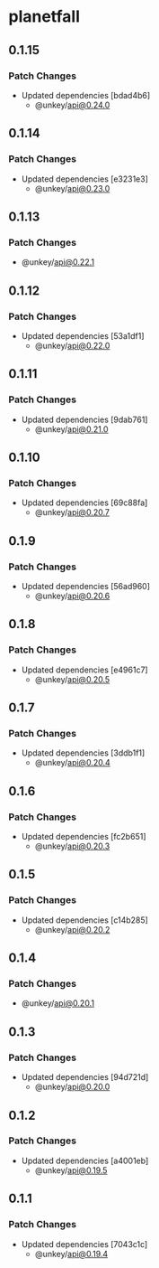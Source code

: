# planetfall

## 0.1.15

### Patch Changes

- Updated dependencies [bdad4b6]
  - @unkey/api@0.24.0

## 0.1.14

### Patch Changes

- Updated dependencies [e3231e3]
  - @unkey/api@0.23.0

## 0.1.13

### Patch Changes

- @unkey/api@0.22.1

## 0.1.12

### Patch Changes

- Updated dependencies [53a1df1]
  - @unkey/api@0.22.0

## 0.1.11

### Patch Changes

- Updated dependencies [9dab761]
  - @unkey/api@0.21.0

## 0.1.10

### Patch Changes

- Updated dependencies [69c88fa]
  - @unkey/api@0.20.7

## 0.1.9

### Patch Changes

- Updated dependencies [56ad960]
  - @unkey/api@0.20.6

## 0.1.8

### Patch Changes

- Updated dependencies [e4961c7]
  - @unkey/api@0.20.5

## 0.1.7

### Patch Changes

- Updated dependencies [3ddb1f1]
  - @unkey/api@0.20.4

## 0.1.6

### Patch Changes

- Updated dependencies [fc2b651]
  - @unkey/api@0.20.3

## 0.1.5

### Patch Changes

- Updated dependencies [c14b285]
  - @unkey/api@0.20.2

## 0.1.4

### Patch Changes

- @unkey/api@0.20.1

## 0.1.3

### Patch Changes

- Updated dependencies [94d721d]
  - @unkey/api@0.20.0

## 0.1.2

### Patch Changes

- Updated dependencies [a4001eb]
  - @unkey/api@0.19.5

## 0.1.1

### Patch Changes

- Updated dependencies [7043c1c]
  - @unkey/api@0.19.4
